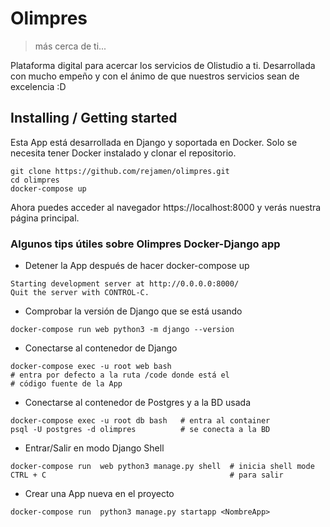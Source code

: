 # Olimpres
> más cerca de ti...

Plataforma digital para acercar los servicios de Olistudio a ti. 
Desarrollada con mucho empeño y con el ánimo de que nuestros servicios sean de excelencia :D 

## Installing / Getting started

Esta App está desarrollada en Django y soportada en Docker. Solo se necesita tener Docker instalado y clonar el repositorio. 

```shell
git clone https://github.com/rejamen/olimpres.git
cd olimpres
docker-compose up
```

Ahora puedes acceder al navegador https://localhost:8000 y verás nuestra página principal.

### Algunos tips útiles sobre Olimpres Docker-Django app
* Detener la App después de hacer docker-compose up
```shell
Starting development server at http://0.0.0.0:8000/
Quit the server with CONTROL-C.  
```
* Comprobar la versión de Django que se está usando
```shell
docker-compose run web python3 -m django --version  
```
* Conectarse al contenedor de Django
```shell
docker-compose exec -u root web bash 
# entra por defecto a la ruta /code donde está el 
# código fuente de la App 
```
* Conectarse al contenedor de Postgres y a la BD usada
```shell
docker-compose exec -u root db bash   # entra al container
psql -U postgres -d olimpres          # se conecta a la BD
```
* Entrar/Salir en modo Django Shell
```shell
docker-compose run  web python3 manage.py shell  # inicia shell mode
CTRL + C                                         # para salir
```
* Crear una App nueva en el proyecto
```shell
docker-compose run  python3 manage.py startapp <NombreApp>   
```


